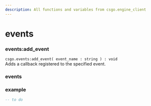```yaml
---
description: All functions and variables from csgo.engine_client
---
```


# events

###  events:add\_event

`csgo.events:add_event( event_name : string ) : void`  
Adds a callback registered to the specified event.

### events

### example

```lua
-- to do
```

